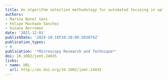 ```yaml
---
title: An algorithm selection methodology for automated focusing in optical microscopy
authors:
- Marina Bonet Sanz
- Felipe Machado Sánchez
- Susana Borromeo
date: '2021-12-01'
publishDate: '2024-10-18T10:28:08.503074Z'
publication_types:
- 0
publication: '*Microscopy Research and Technique*'
doi: 10.1002/jemt.24035
links:
- name: URL
  url: http://dx.doi.org/10.1002/jemt.24035
---
```

